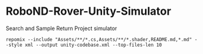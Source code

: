 # RoboND-Rover-Unity-Simulator
Search and Sample Return Project simulator

```shell
repomix --include "Assets/**/*.cs,Assets/**/*.shader,README.md,*.md" --style xml --output unity-codebase.xml --top-files-len 10
```
